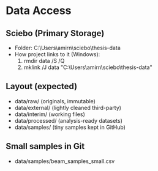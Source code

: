 # Data Access

## Sciebo (Primary Storage)
- Folder: C:\Users\amirn\sciebo\thesis-data
- How project links to it (Windows):
  1) rmdir data /S /Q
  2) mklink /J data "C:\Users\amirn\sciebo\thesis-data"

## Layout (expected)
- data/raw/ (originals, immutable)
- data/external/ (lightly cleaned third-party)
- data/interim/ (working files)
- data/processed/ (analysis-ready datasets)
- data/samples/ (tiny samples kept in GitHub)

## Small samples in Git
- data/samples/beam_samples_small.csv
